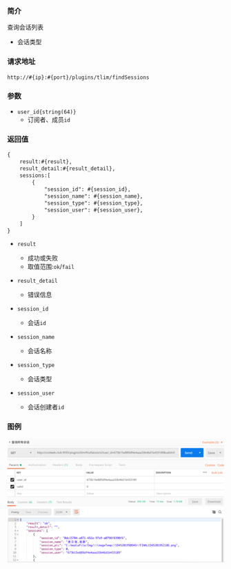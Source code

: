 ### 简介

查询会话列表

- 会话类型

### 请求地址
```
http://#{ip}:#{port}/plugins/tlim/findSessions
```

### 参数

- `user_id{string(64)}`
    - 订阅者、成员`id`

### 返回值
```
{
    result:#{result},
    result_detail:#{result_detail},
    sessions:[
        {
            "session_id": #{session_id},
            "session_name": #{session_name},
            "session_type": #{session_type},
            "session_user": #{session_user},
        }
    ]
}
```

- `result`
    - 成功或失败
    - 取值范围:`ok`/`fail`

- `result_detail`
    - 错误信息

- `session_id`
    - 会话`id`

- `session_name`
    - 会话名称

- `session_type`
    - 会话类型

- `session_user`
    - 会话创建者`id`

### 图例

![Alt text][demo1]

[demo1]:https://github.com/GepengCn/tlim/blob/master/images/FIND_SESSIONS.png?raw=true
